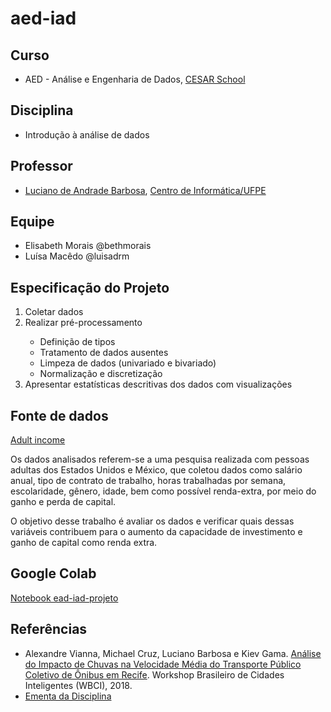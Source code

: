 # aed-iad
<html>
<head>
</head>
<body>
  <h2>Curso</h2>
  <ul>
    <li>AED - Análise e Engenharia de Dados, <a href="https://www.cesar.school/especializacao-em-analise-e-engenharia-de-dados/" target="_blank">CESAR School</a></li>
  </ul>
  <h2>Disciplina</h2>
  <ul>
    <li>Introdução à análise de dados</li>
  </ul>
  <h2>Professor</h2>
  <ul>
    <li><a href="https://www.cin.ufpe.br/~luciano/index.html" target ="_blank">Luciano de Andrade Barbosa</a>, <a href="https://www3.cin.ufpe.br/br/pessoas/professores/pag/9" target ="_blank">Centro de Informática/UFPE</a></li>
  </ul>

  <h2>Equipe</h2>
  <ul>
    <li>Elisabeth Morais @bethmorais</li>
    <li>Luísa Macêdo @luisadrm</li>
  </ul>

  <h2>Especificação do Projeto</h2>
  <ol>
    <li>Coletar dados</li>
    <li>Realizar pré-processamento</li>
    <ul>
      <li>Definição de tipos</li>
      <li>Tratamento de dados ausentes</li>
      <li>Limpeza de dados (univariado e bivariado)</li>
      <li>Normalização e discretização</li>
    </ul>
    <li>Apresentar estatísticas descritivas dos dados com visualizações</li>
  </ol>

  <h2>Fonte de dados</h2>
  
  <p>
  <a href="https://www.kaggle.com/wenruliu/adult-income-dataset" target="_blank">Adult income</a>
  </p>
  <p>
  Os dados analisados referem-se a uma pesquisa realizada com pessoas adultas dos Estados Unidos e México, 
  que coletou dados como salário anual, tipo de contrato de trabalho, horas trabalhadas por semana, escolaridade, 
  gênero, idade, bem como possível renda-extra, por meio do ganho e perda de capital.
  </p>
  <p>
  O objetivo desse trabalho é avaliar os dados e verificar quais dessas variáveis contribuem para o aumento da 
  capacidade de investimento e ganho de capital como renda extra.
  </p>

  <h2>Google Colab</h2>
  <a href="https://colab.research.google.com/drive/1Vt1XAuam-CymAbKYAmi5uUiRvjJiMWrS" target="_blank">Notebook ead-iad-projeto</a>
  
  <h2>Referências</h2>
  <ul>
    <li>
      Alexandre Vianna, Michael Cruz, Luciano Barbosa e Kiev Gama. 
      <a href="https://sol.sbc.org.br/index.php/wbci/article/view/3232" target="_blank">
      Análise do Impacto de Chuvas na Velocidade Média do Transporte Público Coletivo de Ônibus em Recife</a>. 
      Workshop Brasileiro de Cidades Inteligentes (WBCI), 2018.
    </li>
    <li>
      <a href="https://github.com/ProfLuciano/intro_cd/" target="_blank">Ementa da Disciplina</a>
    </li>
  </ul>
</body>
</html>
